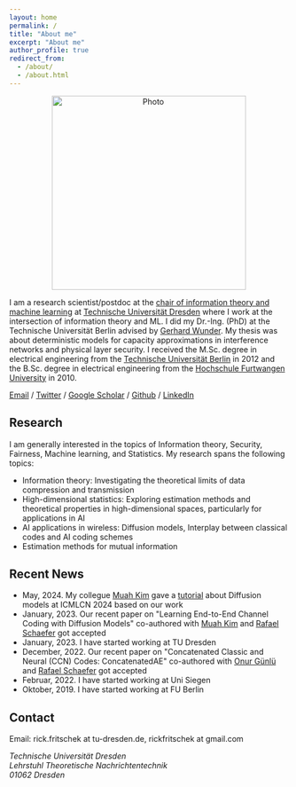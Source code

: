 ```yaml
---
layout: home
permalink: /
title: "About me"
excerpt: "About me"
author_profile: true
redirect_from: 
  - /about/
  - /about.html
---
```


<p align="center">
  <img src="https://Fritschek.github.io/images/about.jpg?raw=true" alt="Photo" style="width: 350px;"/> 
</p>

I am a research scientist/postdoc at the [chair of information theory and machine learning](https://tu-dresden.de/ing/elektrotechnik/ifn/itml/die-professur/inhaber?set_language=en) at [Technische Universität Dresden](https://tu-dresden.de/#) where I work at the intersection of information theory and ML.
I did my Dr.-Ing. (PhD) at the Technische Universität Berlin advised by [Gerhard Wunder](https://scholar.google.de/citations?user=I9ifRZEAAAAJ&hl=de). My thesis was about deterministic models for capacity approximations in interference networks and physical layer security. I received the M.Sc. degree in electrical engineering from the [Technische Universität Berlin](https://www.tu-berlin.de/menue/home/parameter/en/) in 2012 and the B.Sc. degree in electrical engineering from the [Hochschule Furtwangen University](https://www.hs-furtwangen.de/en/) in 2010.

[Email](rick.fritschek@tu-dresden.de) / [Twitter](https://twitter.com/RickFritschek) / [Google Scholar](https://scholar.google.com/citations?user=EfwPnJQAAAAJ&hl=en) / [Github](https://github.com/Fritschek) / [LinkedIn](https://de.linkedin.com/in/rickfritschek)

 
## Research 
I am generally interested in the topics of Information theory, Security, Fairness, Machine learning, and Statistics.
My research spans the following topics:
  * Information theory: Investigating the theoretical limits of data compression and transmission
  * High-dimensional statistics: Exploring estimation methods and theoretical properties in high-dimensional spaces, particularly for applications in AI
  * AI applications in wireless: Diffusion models, Interplay between classical codes and AI coding schemes
  * Estimation methods for mutual information


## Recent News
* May, 2024. My collegue [Muah Kim](https://sites.google.com/view/muahkim) gave a [tutorial](https://github.com/Fritschek/MinDiffusion/blob/main/Slides.pdf) about Diffusion models at ICMLCN 2024 based on our work
* January, 2023. Our recent paper on "Learning End-to-End Channel Coding with Diffusion Models" co-authored with [Muah Kim](https://sites.google.com/view/muahkim) and [Rafael Schaefer](https://scholar.google.de/citations?user=PrTUgYQAAAAJ&hl=de) got accepted
* January, 2023. I have started working at TU Dresden
* December, 2022. Our recent paper on "Concatenated Classic and Neural (CCN) Codes: ConcatenatedAE" co-authored with [Onur Günlü](https://liu.se/en/employee/onugu34) and [Rafael Schaefer](https://scholar.google.de/citations?user=PrTUgYQAAAAJ&hl=de) got accepted
* Februar, 2022. I have started working at Uni Siegen
* Oktober, 2019. I have started working at FU Berlin

## Contact
Email: rick.fritschek at tu-dresden.de, 
       rickfritschek at gmail.com
<address>
  Technische Universität Dresden <br /> Lehrstuhl Theoretische Nachrichtentechnik<br /> 01062 Dresden
</address>
